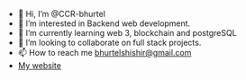- 👋 Hi, I’m @CCR-bhurtel
- 👀 I’m interested in Backend web development.
- 🌱 I’m currently learning web 3, blockchain and postgreSQL
- 💞️ I’m looking to collaborate on full stack projects.
- 📫 How to reach me bhurtelshishir@gmail.com
- <a href="https://www.shishirbhurtel.com.np/" target="_blank" rel="noreferrer"> My website </a>

<!---
CCR-bhurtel/CCR-bhurtel is a ✨ special ✨ repository because its `README.md` (this file) appears on your GitHub profile.
You can click the Preview link to take a look at your changes.
--->
